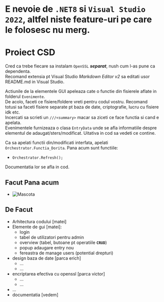 
# E nevoie de `.NET8` si `Visual Studio 2022`, altfel niste feature-uri pe care le folosesc nu merg.

# Proiect CSD
Cred ca trebe fiecare sa instalam `OpenSSL` ***separat***, nush cum l-as pune ca dependenta.  
Recomand extensia pt Visual Studio *Markdown Editor v2* sa editati usor README.md in Visual Studio.

Actiunile de la elementele GUI apeleaza cate o functie din fisierele aflate in folderul `Evenimente`.  
De acolo, faceti ce fisiere/foldere vreti pentru codul vostru. Recomand totusi sa faceti fisiere separate pt baza de date, criptografie, lucru cu fisiere idk etc.  
Incercati sa scrieti un `///<summary>` macar sa ziceti ce face functia si cand e apelata.  
Evenimentele furnizeaza o clasa `EntryData` unde se afla informatiile despre elementul de adaugat/sters/modificat. Uitativa in cod sa vedeti ce contine.

Ca sa apelati functii din/modificati interfata, apelati `Orchestrator.Functia_Dorita`. Pana acum sunt functiile:
- `Orchestrator.Refresh();`

Documentatia lor se afla in cod.

## Facut Pana acum
- ![Mascota](https://pbs.twimg.com/profile_images/775573562434256897/tq_qo0uc_400x400.jpg "Mascota")

## De Facut
- Arhitectura codului [matei]
- Elemente de gui [matei]: 
    - login
    - tabel de utilizatori pentru admin
    - overview (tabel, butoane pt operatiile **`CRUD`**)
    - popup adaugare entry nou
    - fereastra de manage users (potential drepturi)
- design baza de date [parca erich]
    - ...
    - ...
- encriptarea efectiva cu openssl [parca victor]
    - ...
    - ...
- ...
- documentatia [vedem]